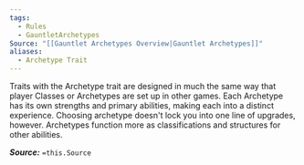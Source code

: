 ```yaml
---
tags:
  - Rules
  - GauntletArchetypes
Source: "[[Gauntlet Archetypes Overview|Gauntlet Archetypes]]"
aliases:
  - Archetype Trait
---
```

Traits with the Archetype trait are designed in much the same way that player Classes or Archetypes are set up in other games. Each Archetype has its own strengths and primary abilities, making each into a distinct experience. Choosing archetype doesn't lock you into one line of upgrades, however. Archetypes function more as classifications and structures for other abilities.

***Source:*** `=this.Source`